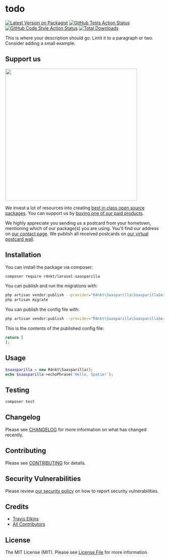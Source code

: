 # todo

[![Latest Version on Packagist](https://img.shields.io/packagist/v/r4nkt/laravel-saasparilla.svg?style=flat-square)](https://packagist.org/packages/r4nkt/laravel-saasparilla)
[![GitHub Tests Action Status](https://img.shields.io/github/workflow/status/r4nkt/laravel-saasparilla/run-tests?label=tests)](https://github.com/r4nkt/laravel-saasparilla/actions?query=workflow%3Arun-tests+branch%3Amaster)
[![GitHub Code Style Action Status](https://img.shields.io/github/workflow/status/r4nkt/laravel-saasparilla/Check%20&%20fix%20styling?label=code%20style)](https://github.com/r4nkt/laravel-saasparilla/actions?query=workflow%3A"Check+%26+fix+styling"+branch%3Amaster)
[![Total Downloads](https://img.shields.io/packagist/dt/r4nkt/laravel-saasparilla.svg?style=flat-square)](https://packagist.org/packages/r4nkt/laravel-saasparilla)

This is where your description should go. Limit it to a paragraph or two. Consider adding a small example.

## Support us

[<img src="https://github-ads.s3.eu-central-1.amazonaws.com/package-laravel-saasparilla-laravel.jpg?t=1" width="419px" />](https://spatie.be/github-ad-click/package-laravel-saasparilla-laravel)

We invest a lot of resources into creating [best in class open source packages](https://spatie.be/open-source). You can support us by [buying one of our paid products](https://spatie.be/open-source/support-us).

We highly appreciate you sending us a postcard from your hometown, mentioning which of our package(s) you are using. You'll find our address on [our contact page](https://spatie.be/about-us). We publish all received postcards on [our virtual postcard wall](https://spatie.be/open-source/postcards).

## Installation

You can install the package via composer:

```bash
composer require r4nkt/laravel-saasparilla
```

You can publish and run the migrations with:

```bash
php artisan vendor:publish --provider="R4nkt\Saasparilla\SaasparillaServiceProvider" --tag="laravel-saasparilla-migrations"
php artisan migrate
```

You can publish the config file with:
```bash
php artisan vendor:publish --provider="R4nkt\Saasparilla\SaasparillaServiceProvider" --tag="laravel-saasparilla-config"
```

This is the contents of the published config file:

```php
return [
];
```

## Usage

```php
$saasparilla = new R4nkt\Saasparilla();
echo $saasparilla->echoPhrase('Hello, Spatie!');
```

## Testing

```bash
composer test
```

## Changelog

Please see [CHANGELOG](CHANGELOG.md) for more information on what has changed recently.

## Contributing

Please see [CONTRIBUTING](.github/CONTRIBUTING.md) for details.

## Security Vulnerabilities

Please review [our security policy](../../security/policy) on how to report security vulnerabilities.

## Credits

- [Travis Elkins](https://github.com/telkins)
- [All Contributors](../../contributors)

## License

The MIT License (MIT). Please see [License File](LICENSE.md) for more information.
